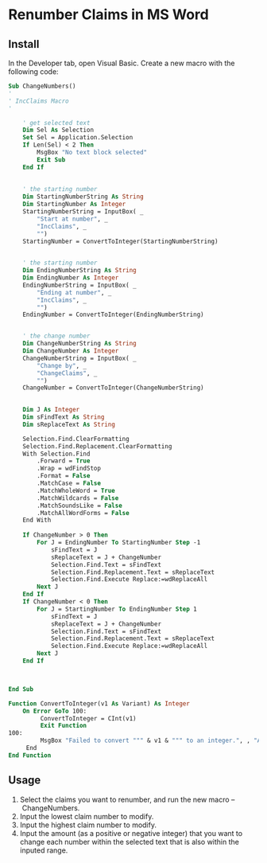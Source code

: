Renumber Claims in MS Word
===========================

## Install

In the Developer tab, open Visual Basic. Create a new macro with the following code:

```vb
Sub ChangeNumbers()
'
' IncClaims Macro
'

    ' get selected text
    Dim Sel As Selection
    Set Sel = Application.Selection
    If Len(Sel) < 2 Then
        MsgBox "No text block selected"
        Exit Sub
    End If
    
    
    ' the starting number
    Dim StartingNumberString As String
    Dim StartingNumber As Integer
    StartingNumberString = InputBox( _
        "Start at number", _
        "IncClaims", _
        "")
    StartingNumber = ConvertToInteger(StartingNumberString)
    

    ' the starting number
    Dim EndingNumberString As String
    Dim EndingNumber As Integer
    EndingNumberString = InputBox( _
        "Ending at number", _
        "IncClaims", _
        "")
    EndingNumber = ConvertToInteger(EndingNumberString)


    ' the change number
    Dim ChangeNumberString As String
    Dim ChangeNumber As Integer
    ChangeNumberString = InputBox( _
        "Change by", _
        "ChangeClaims", _
        "")
    ChangeNumber = ConvertToInteger(ChangeNumberString)
    

    Dim J As Integer
    Dim sFindText As String
    Dim sReplaceText As String

    Selection.Find.ClearFormatting
    Selection.Find.Replacement.ClearFormatting
    With Selection.Find
        .Forward = True
        .Wrap = wdFindStop
        .Format = False
        .MatchCase = False
        .MatchWholeWord = True
        .MatchWildcards = False
        .MatchSoundsLike = False
        .MatchAllWordForms = False
    End With
    
    If ChangeNumber > 0 Then
        For J = EndingNumber To StartingNumber Step -1
            sFindText = J
            sReplaceText = J + ChangeNumber
            Selection.Find.Text = sFindText
            Selection.Find.Replacement.Text = sReplaceText
            Selection.Find.Execute Replace:=wdReplaceAll
        Next J
    End If
    If ChangeNumber < 0 Then
        For J = StartingNumber To EndingNumber Step 1
            sFindText = J
            sReplaceText = J + ChangeNumber
            Selection.Find.Text = sFindText
            Selection.Find.Replacement.Text = sReplaceText
            Selection.Find.Execute Replace:=wdReplaceAll
        Next J
    End If



End Sub

Function ConvertToInteger(v1 As Variant) As Integer
    On Error GoTo 100:
         ConvertToInteger = CInt(v1)
         Exit Function
100:
         MsgBox "Failed to convert """ & v1 & """ to an integer.", , "Aborting - Failed Conversion"
     End
End Function
```

## Usage

1.  Select the claims you want to renumber, and run the new macro – ChangeNumbers.
2.  Input the lowest claim number to modify.
3.  Input the highest claim number to modify.
4.  Input the amount (as a positive or negative integer) that you want to change each number within the selected text that is also within the inputed range.

